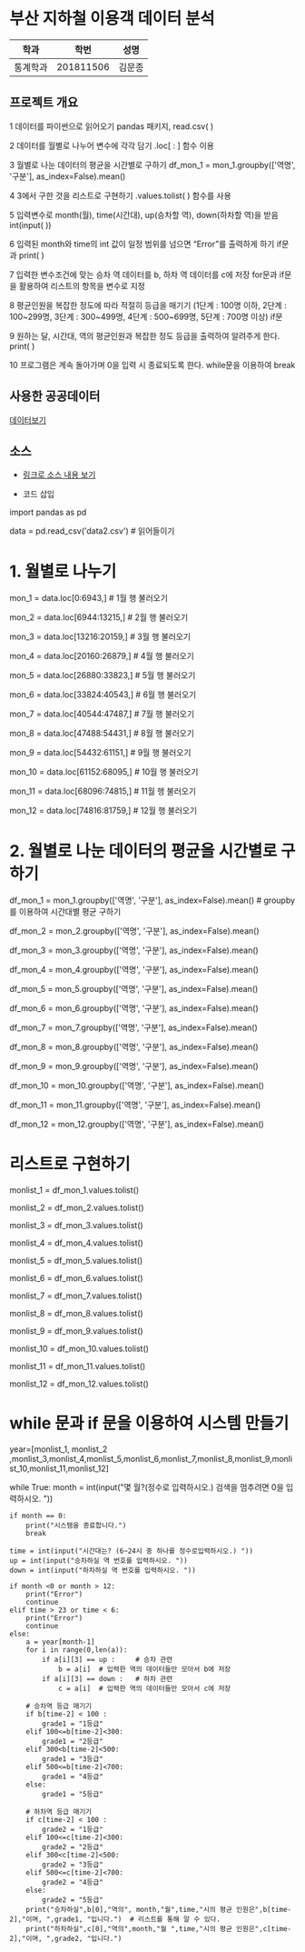 ﻿# 부산 지하철 이용객 데이터 분석

학과 | 학번 | 성명
---- | ---- | ---- 
통계학과 |201811506 |김문종


## 프로젝트 개요

1
데이터를 파이썬으로 읽어오기
pandas 패키지, read.csv( )

2
데이터를 월별로 나누어 변수에 각각 담기
.loc[ : ] 함수 이용

3
월별로 나눈 데이터의 평균을 시간별로 구하기
df_mon_1 = mon_1.groupby(['역명', '구분'], as_index=False).mean()

4
3에서 구한 것을 리스트로 구현하기
.values.tolist( ) 함수를 사용

5
입력변수로 month(월), time(시간대), up(승차할 역), down(하차할 역)을 받음
int(input(  )) 

6
입력된 month와 time의 int 값이 일정 범위를 넘으면 “Error”를 출력하게 하기
if문과 print( )

7
입력한 변수조건에 맞는 승차 역 데이터를 b, 하차 역 데이터를 c에 저장
for문과 if문을 활용하여 리스트의 항목을 변수로 지정

8
평균인원을 복잡한 정도에 따라 적절히 등급을 매기기
(1단계 : 100명 이하, 2단계 : 100~299명, 3단계 : 300~499명, 4단계 : 500~699명, 5단계 : 700명 이상)
if문

9
원하는 달, 시간대, 역의 평균인원과 복잡한 정도 등급을 출력하여 알려주게 한다.
print( )

10
프로그램은 계속 돌아가며 0을 입력 시 종료되도록 한다.
while문을 이용하여 break


## 사용한 공공데이터 
[데이터보기](https://www.data.go.kr/dataset/fileDownload.do?atchFileId=FILE_000000001501175&fileDetailSn=1 )

## 소스
* [링크로 소스 내용 보기](https://github.com/KMjong/201811506/blob/master/finalassignment) 

* 코드 삽입

import pandas as pd

data = pd.read_csv('data2.csv')  # 읽어들이기

# 1. 월별로 나누기
mon_1 = data.loc[0:6943,]  # 1월 행 불러오기

mon_2 = data.loc[6944:13215,]  # 2월 행 불러오기

mon_3 = data.loc[13216:20159,]  # 3월 행 불러오기

mon_4 = data.loc[20160:26879,]  # 4월 행 불러오기

mon_5 = data.loc[26880:33823,]  # 5월 행 불러오기

mon_6 = data.loc[33824:40543,]  # 6월 행 불러오기

mon_7 = data.loc[40544:47487,]  # 7월 행 불러오기

mon_8 = data.loc[47488:54431,]  # 8월 행 불러오기

mon_9 = data.loc[54432:61151,]  # 9월 행 불러오기

mon_10 = data.loc[61152:68095,]  # 10월 행 불러오기

mon_11 = data.loc[68096:74815,]  # 11월 행 불러오기

mon_12 = data.loc[74816:81759,]  # 12월 행 불러오기

# 2. 월별로 나눈 데이터의 평균을 시간별로 구하기
df_mon_1 = mon_1.groupby(['역명', '구분'], as_index=False).mean()     # groupby를 이용하여  시간대별 평균 구하기

df_mon_2 = mon_2.groupby(['역명', '구분'], as_index=False).mean()

df_mon_3 = mon_3.groupby(['역명', '구분'], as_index=False).mean()

df_mon_4 = mon_4.groupby(['역명', '구분'], as_index=False).mean()

df_mon_5 = mon_5.groupby(['역명', '구분'], as_index=False).mean()

df_mon_6 = mon_6.groupby(['역명', '구분'], as_index=False).mean()

df_mon_7 = mon_7.groupby(['역명', '구분'], as_index=False).mean()

df_mon_8 = mon_8.groupby(['역명', '구분'], as_index=False).mean()

df_mon_9 = mon_9.groupby(['역명', '구분'], as_index=False).mean()

df_mon_10 = mon_10.groupby(['역명', '구분'], as_index=False).mean()

df_mon_11 = mon_11.groupby(['역명', '구분'], as_index=False).mean()

df_mon_12 = mon_12.groupby(['역명', '구분'], as_index=False).mean()



# 리스트로 구현하기
monlist_1 = df_mon_1.values.tolist()

monlist_2 = df_mon_2.values.tolist()

monlist_3 = df_mon_3.values.tolist()

monlist_4 = df_mon_4.values.tolist()

monlist_5 = df_mon_5.values.tolist()

monlist_6 = df_mon_6.values.tolist()

monlist_7 = df_mon_7.values.tolist()

monlist_8 = df_mon_8.values.tolist()

monlist_9 = df_mon_9.values.tolist()

monlist_10 = df_mon_10.values.tolist()

monlist_11 = df_mon_11.values.tolist()

monlist_12 = df_mon_12.values.tolist()



# while 문과 if 문을 이용하여 시스템 만들기
year=[monlist_1, monlist_2 ,monlist_3,monlist_4,monlist_5,monlist_6,monlist_7,monlist_8,monlist_9,monlist_10,monlist_11,monlist_12]


while True:
    month = int(input("몇 월?(정수로 입력하시오.) 검색을 멈추려면 0을 입력하시오. "))

    if month == 0:
        print("시스템을 종료합니다.")
        break

    time = int(input("시간대는? (6~24시 중 하나를 정수로입력하시오.) "))
    up = int(input("승차하실 역 번호를 입력하시오. "))
    down = int(input("하차하실 역 번호를 입력하시오. "))

    if month <0 or month > 12:
        print("Error")
        continue
    elif time > 23 or time < 6:
        print("Error")
        continue
    else:
        a = year[month-1]
        for i in range(0,len(a)):
            if a[i][3] == up :     # 승차 관련
                b = a[i]  # 입력한 역의 데이터들만 모아서 b에 저장
            if a[i][3] == down :   # 하차 관련
                c = a[i]  # 입력한 역의 데이터들만 모아서 c에 저장

        # 승차역 등급 매기기
        if b[time-2] < 100 :
            grade1 = "1등급"
        elif 100<=b[time-2]<300:
            grade1 = "2등급"
        elif 300<b[time-2]<500:
            grade1 = "3등급"
        elif 500<=b[time-2]<700:
            grade1 = "4등급"
        else:
            grade1 = "5등급"

        # 하차역 등급 매기기
        if c[time-2] < 100 :
            grade2 = "1등급"
        elif 100<=c[time-2]<300:
            grade2 = "2등급"
        elif 300<c[time-2]<500:
            grade2 = "3등급"
        elif 500<=c[time-2]<700:
            grade2 = "4등급"
        else:
            grade2 = "5등급"
        print("승차하실",b[0],"역의", month,"월",time,"시의 평균 인원은",b[time-2],"이며, ",grade1, "입니다.")  # 리스트를 통해 알 수 있다.
        print("하차하실",c[0],"역의",month,"월 ",time,"시의 평균 인원은",c[time-2],"이며, ",grade2, "입니다.")


